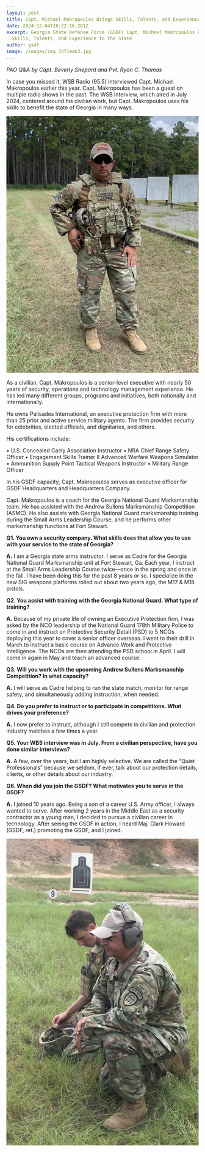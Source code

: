 ```yaml
---
layout: post
title: Capt. Michael Makropoulos Brings Skills, Talents, and Experience to the State
date: 2024-12-04T20:22:16.281Z
excerpt: Georgia State Defense Force (GSDF) Capt. Michael Makropoulos Brings
  Skills, Talents, and Experience to the State
author: gsdf
image: /images/img_3371mak3.jpg
---
```

*PAO Q&A by Capt. Beverly Shepard and Pvt. Ryan C. Thomas*

In case you missed it, WSB Radio (95.5) interviewed Capt. Michael Makropoulos earlier this year. Capt. Makropoulos has been a guest on multiple radio shows in the past. The WSB interview, which aired in July 2024, centered around his civilian work, but Capt. Makropoulos uses his skills to benefit the state of Georgia in many ways.

![](/images/img_0552-mak-2.jpg)

As a civilian, Capt. Makropoulos is a senior-level executive with nearly 50 years of security, operations and technology management experience. He has led many different groups, programs and initiatives, both nationally and internationally.

He owns Palisades International, an executive protection firm with more than 25 prior and active service military agents. The firm provides security for celebrities, elected officials, and dignitaries, and others.

His certifications include:

• U.S. Concealed Carry Association Instructor
• NRA Chief Range Safety Officer
• Engagement Skills Trainer II Advanced Warfare Weapons Simulator 
• Ammunition Supply Point Tactical Weapons Instructor
• Military Range Officer

In his GSDF capacity, Capt. Makropoulos serves as executive officer for GSDF Headquarters and Headquarters Company. 

Capt. Makropoulos is a coach for the Georgia National Guard Marksmanship team. He has assisted with the Andrew Sullens Marksmanship Competition (ASMC). He also assists with Georgia National Guard marksmanship training during the Small Arms Leadership Course, and he performs other marksmanship functions at Fort Stewart.

**Q1.   You own a security company. What skills does that allow you to use with your service to  the state of Georgia?** 

**A.**   I am a Georgia state arms instructor. I serve as Cadre for the Georgia National Guard Marksmanship unit at Fort Stewart, Ga. Each year, I instruct at the Small Arms Leadership Course twice—once in the spring and once in the fall. I have been doing this for the past 8 years or so. I specialize in the new SIG weapons platforms rolled out about two years ago, the M17 & M18 pistols.

**Q2. You assist with training with the Georgia National Guard. What type of training?**

**A.** Because of my private life of owning an Executive Protection firm, I was asked by the NCO 
      leadership of the National Guard 178th Military Police to come in and instruct on Protective 
      Security Detail (PSD) to 5 NCOs deploying this year to cover a senior officer overseas. I 
      went to their drill in March to instruct a basic course on Advance Work and Protective 
      Intelligence. The NCOs are then attending the PSD school in April. I will come in again in 
      May and teach an advanced course.

**Q3. Will you work with the upcoming Andrew Sullens Marksmanship Competition? In 
          what capacity?**

**A.**	I will serve as Cadre helping to run the state match, monitor for range safety, and simultaneously adding instruction, when needed.

**Q4.  Do you prefer to instruct or to participate in competitions. What drives your preference?**  

**A.**	I now prefer to instruct, although I still compete in civilian and protection industry matches a few times a year.

**Q5. Your WBS interview was in July. From a civilian perspective, have you done similar
          interviews?**  

**A.**   A few, over the years, but I am highly selective. We are called the “Quiet Professionals” because we seldom, if ever, talk about our protection details, clients, or other details about our industry.

**Q6. When did you join the GSDF? What motivates you to serve in the GSDF?**  

**A.**	I joined 10 years ago. Being a son of a career U.S. Army officer, I always wanted to serve.  After working 2 years in the Middle East as a security contractor as a young man, I  decided to pursue a civilian career in technology. After seeing the GSDF in action, I heard Maj. Clark Howard (GSDF, ret.) promoting the GSDF, and I joined.

![](/images/img_1444-adj1.jpg)
